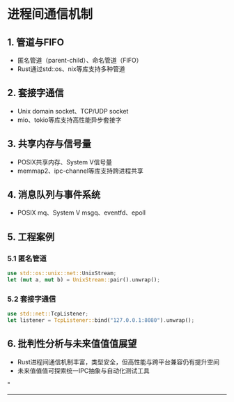 ﻿# 进程间通信机制

## 1. 管道与FIFO

- 匿名管道（parent-child）、命名管道（FIFO）
- Rust通过std::os、nix等库支持多种管道

## 2. 套接字通信

- Unix domain socket、TCP/UDP socket
- mio、tokio等库支持高性能异步套接字

## 3. 共享内存与信号量

- POSIX共享内存、System V信号量
- memmap2、ipc-channel等库支持跨进程共享

## 4. 消息队列与事件系统

- POSIX mq、System V msgq、eventfd、epoll

## 5. 工程案例

### 5.1 匿名管道

```rust
use std::os::unix::net::UnixStream;
let (mut a, mut b) = UnixStream::pair().unwrap();
```

### 5.2 套接字通信

```rust
use std::net::TcpListener;
let listener = TcpListener::bind("127.0.0.1:8080").unwrap();
```

## 6. 批判性分析与未来值值值展望

- Rust进程间通信机制丰富，类型安全，但高性能与跨平台兼容仍有提升空间
- 未来值值值可探索统一IPC抽象与自动化测试工具

"

---

